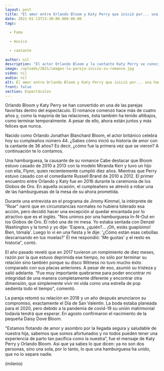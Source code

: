 ```yaml
---
layout: post
title: "El amor entre Orlando Bloom y Katy Perry que inició por... una hamburguesa"
date: 2021-01-13T23:30:00.000-06:00
tags:
  
  - Fama
  
  - musica
  
  - cantante
  
author: nil
description: "El actor Orlando Bloom y la cantante Katy Perry se conocieron en 2016. Te contamos cómo comenzó su historia de amor. "
image: /uploads/2021/images-la-pareja-inicio-su-romance.jpg
video: nil
audio: nil
alt: El amor entre Orlando Bloom y Katy Perry que inició por... una hamburguesa
front: false
section: Espectáculos
---
```


Orlando Bloom y Katy Perry se han convertido en una de las parejas favoritas dentro del espectáculo. El romance comenzó hace más de cuatro años y, como la mayoría de las relaciones, ésta también ha tenido altibajos, como terminar temporalmente. A pesar de ello, ahora están juntos y más felices que nunca. 

Nacido como Orlando Jonathan Blanchard Bloom, el actor británico celebra hoy su cumpleaños número 44. ¿Sabes cómo inició su historia de amor con la cantante de 36 años? Es decir, ¿cómo fue la primera vez que se vieron? A continuación te lo contamos. 

Una hamburguesa, la causante de su romance Cabe destacar que Bloom estuvo casado de 2010 a 2013 con la modelo Miranda Kerr y tuvo un hijo con ella, Flynn, quien recientemente cumplió diez años. Mientras que Perry estuvo casado con el comediante Russell Brand de 2010 a 2012. El primer encuentro entre Orlando y Katy fue en 2016 durante la ceremonia de los Globos de Oro. En aquella ocasión, el cumpleañero se atrevió a robar una de las hamburguesas de la mesa de su ahora prometida. 

Durante una entrevista en el programa de Jimmy Kimmel, la intérprete de "Roar" narró que en circunstancias normales no hubiera tolerado esa acción, pero decidió hacer una excepción al quedar encantada por lo atractivo que es el inglés. "Nos unimos por una hamburguesa In-N-Out en los Globos de Oro. Él robó una de mi mesa. Yo estaba sentada con Denzel Washington y la tomó y yo dije: 'Espera, ¿quién?... ¡Oh, estás guapísimo! Bien, tómala'. Luego lo vi en una fiesta y le dije: '¿Cómo están esas cebollas descansando en tus muelas?' Él me respondió: 'Me gustas' y el resto es historia", contó. 

El año pasado reveló que en 2017 tuvieron un rompimiento de diez meses, razón por la que estuvo deprimida ese tiempo, no sólo por terminar su relación sino también porque su disco Witness no tuvo mucho éxito comparado con sus placas anteriores. A pesar de eso, asumió su tristeza y salió adelante. "Fue muy importante quebrarme para poder encontrar mi integridad de una manera completamente diferente y encontrar otra dimensión, que simplemente vivir mi vida como una estrella de pop sedienta todo el tiempo", comentó. 

La pareja retomó su relación en 2018 y un año después anunciaron su compromiso, exactamente el Día de San Valentín. La boda estaba planeada para el 2020, pero debido a la pandemia de covid-19 su unión matrimonial todavía tendrá que esperar. En agosto confirmaron el nacimiento de la pequeña Daisy Dove Bloom. 

"Estamos flotando de amor y asombro por la llegada segura y saludable de nuestra hija, sabemos que somos afortunados y no todos pueden tener una experiencia de parto tan pacífica como la nuestra”, fue el mensaje de Katy Perry y Orlando Bloom. Así que ya sabes lo que dicen: ya no son dos personas, sino una sola, por lo tanto, lo que una hamburguesa ha unido, que no lo separe nadie. 

(milenio)